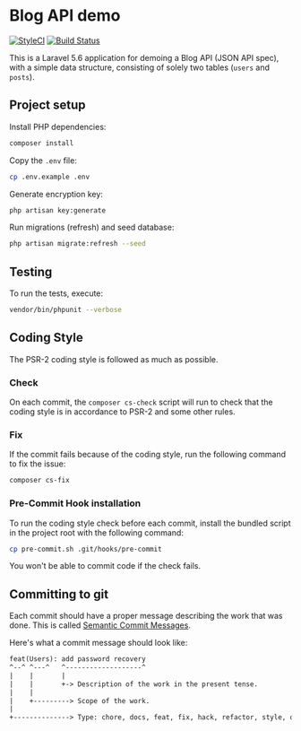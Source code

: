 # Blog API demo
[![StyleCI](https://styleci.io/repos/131721642/shield?branch=master)](https://styleci.io/repos/131721642) [![Build Status](https://travis-ci.org/quetzyg/blog-api-demo.svg?branch=master)](https://travis-ci.org/quetzyg/blog-api-demo)

This is a Laravel 5.6 application for demoing a Blog API (JSON API spec), with a simple data structure, consisting of solely two tables (`users` and `posts`).

## Project setup
Install PHP dependencies:
```sh
composer install
```

Copy the `.env` file:
```sh
cp .env.example .env
```

Generate encryption key:
```sh
php artisan key:generate
```

Run migrations (refresh) and seed database:
```sh
php artisan migrate:refresh --seed
```

## Testing
To run the tests, execute:
```sh
vendor/bin/phpunit --verbose
```

## Coding Style
The PSR-2 coding style is followed as much as possible.

### Check
On each commit, the `composer cs-check` script will run to check that the coding style is in accordance to PSR-2 and some other rules.

### Fix
If the commit fails because of the coding style, run the following command to fix the issue:

```sh
composer cs-fix
```

### Pre-Commit Hook installation
To run the coding style check before each commit, install the bundled script in the project root with the following command:

```sh
cp pre-commit.sh .git/hooks/pre-commit
```

You won't be able to commit code if the check fails.

## Committing to git
Each commit should have a proper message describing the work that was done.
This is called [Semantic Commit Messages](https://seesparkbox.com/foundry/semantic_commit_messages).

Here's what a commit message should look like:

```txt
feat(Users): add password recovery
^--^ ^---^   ^-------------------^
|    |       |
|    |       +-> Description of the work in the present tense.
|    |
|    +---------> Scope of the work.
|
+--------------> Type: chore, docs, feat, fix, hack, refactor, style, or test.
```
